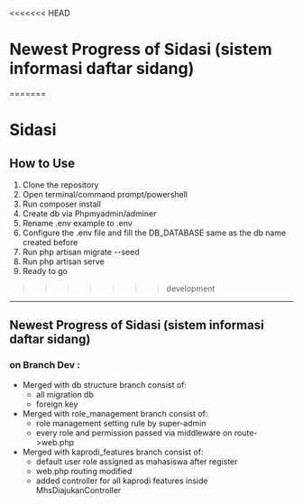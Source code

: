 <<<<<<< HEAD
# Newest Progress of Sidasi (sistem informasi daftar sidang)
=======
# Sidasi

## How to Use

1. Clone the repository
2. Open terminal/command prompt/powershell
3. Run composer install
4. Create db via Phpmyadmin/adminer
5. Rename .env example to .env
6. Configure the .env file and fill the DB_DATABASE same as the db name created before
7. Run php artisan migrate --seed
8. Run php artisan serve
9. Ready to go
>>>>>>> development

---

## Newest Progress of Sidasi (sistem informasi daftar sidang)

### on Branch Dev :

- Merged with db structure branch
    consist of:
     - all migration db
     - foreign key
- Merged with role_management branch
    consist of:
     - role management setting rule by super-admin
     - every role and permission passed via middleware on route->web.php
- Merged with kaprodi_features branch
    consist of:
     - default user role assigned as mahasiswa after register
     - web.php routing modified
     - added controller for all kaprodi features inside MhsDiajukanController
